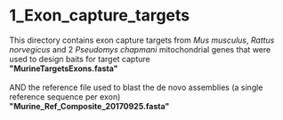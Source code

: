 # 1_Exon_capture_targets

This directory contains exon capture targets from <i>Mus musculus</i>, <i>Rattus norvegicus</i> and 2 <i>Pseudomys chapmani</i> mitochondrial genes that were used to design baits for target capture<BR>
<b>"MurineTargetsExons.fasta"</b>
<BR><BR>
AND the reference file used to blast the de novo assemblies (a single reference sequence per exon)<BR>
<b>"Murine_Ref_Composite_20170925.fasta"</b>
